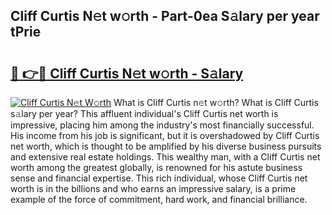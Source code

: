 ## Cliff Curtis N𝚎t w𝚘rth - Part-0ea S𝚊lary per year tPrie

# <h2><a href="http://gc1s9wd.nevu.top/?p=Cliff+Curtis">🔗 👉🔴 Cliff Curtis N𝚎t w𝚘rth - S𝚊lary</a></h2>

[![Cliff Curtis N𝚎t W𝚘rth](https://i.imgur.com/Oavwk0R.jpeg)](http://gc1s9wd.nevu.top/?p=Cliff+Curtis)
What is Cliff Curtis n𝚎t w𝚘rth? What is Cliff Curtis s𝚊lary per year?
This affluent individual's Cliff Curtis net worth is impressive, placing him among the industry's most financially successful. His income from his job is significant, but it is overshadowed by Cliff Curtis net worth, which is thought to be amplified by his diverse business pursuits and extensive real estate holdings. This wealthy man, with a Cliff Curtis net worth among the greatest globally, is renowned for his astute business sense and financial expertise. This rich individual, whose Cliff Curtis net worth is in the billions and who earns an impressive salary, is a prime example of the force of commitment, hard work, and financial brilliance.
